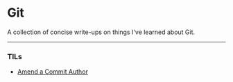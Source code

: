 # Git

A collection of concise write-ups on things I've learned about Git.

---

### TILs

* [Amend a Commit Author](./amend-commit-author.md)